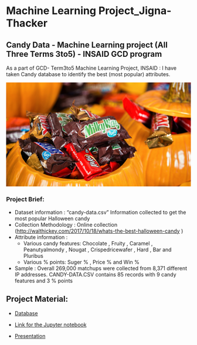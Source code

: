 # Machine Learning Project_Jigna-Thacker

## Candy Data - Machine Learning project (All Three Terms 3to5) - INSAID GCD program 

As a part of GCD- Term3to5 Machine Learning Project, INSAID : 
  I have taken Candy database to identify  the best (most popular) attributes.


![image.png](https://github.com/jmps967/INSAID-COURSE-PROJECTS/blob/main/Machine%20Learning/IMAGE/halloween-candy-today-171017-tease_b4dea78f9d7f425d2e4557384b082ceb.jpg)

### Project Brief:
- Dataset information : “candy-data.csv” Information collected to get the most popular Halloween candy
- Collection Methodology : Online collection (http://walthickey.com/2017/10/18/whats-the-best-halloween-candy )
- Attribute information : 
    - Various candy features: Chocolate , Fruity , Caramel , Peanutyalmondy , Nougat , Crispedricewafer , Hard , Bar and Pluribus
    - Various % points: Suger % , Price % and Win %  
- Sample : Overall 269,000 matchups were collected from 8,371 different IP addresses. 
           CANDY-DATA.CSV contains 85 records with 9 candy features and 3 % points

## Project Material:
- [Database](https://github.com/jmps967/INSAID-COURSE-PROJECTS/blob/main/Machine%20Learning/candy-data.csv)

- [Link for the Jupyter notebook](https://github.com/jmps967/INSAID-COURSE-PROJECTS/blob/main/Machine%20Learning/Project-2-ML-1to3_JignaThacker_CandyData.ipynb)

- [Presentation](https://github.com/jmps967/INSAID-COURSE-PROJECTS/blob/main/Machine%20Learning/Project-2(ML1to3)_Jigna%20Thacker.pdf)

